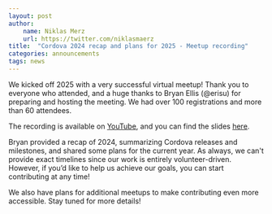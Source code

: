 ```yaml
---
layout: post
author:
    name: Niklas Merz
    url: https://twitter.com/niklasmaerz
title:  "Cordova 2024 recap and plans for 2025 - Meetup recording"
categories: announcements
tags: news
---
```


We kicked off 2025 with a very successful virtual meetup! Thank you to everyone who attended, and a huge thanks to Bryan Ellis (@erisu) for preparing and hosting the meeting. We had over 100 registrations and more than 60 attendees.

The recording is available on [YouTube](https://www.youtube.com/watch?v=mxZsVWJ8AT8), and you can find the slides [here](https://www.erisu.dev/slides/cordova-meetup-2025/).

Bryan provided a recap of 2024, summarizing Cordova releases and milestones, and shared some plans for the current year. As always, we can't provide exact timelines since our work is entirely volunteer-driven. However, if you’d like to help us achieve our goals, you can start contributing at any time!

We also have plans for additional meetups to make contributing even more accessible. Stay tuned for more details!

